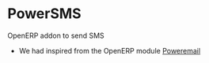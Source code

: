 # PowerSMS
OpenERP addon to send SMS

*  We had inspired from the OpenERP module [Poweremail](https://github.com/openlabs/poweremail)
